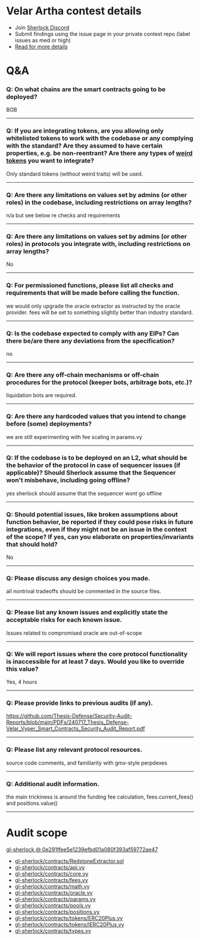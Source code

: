 
# Velar Artha contest details

- Join [Sherlock Discord](https://discord.gg/MABEWyASkp)
- Submit findings using the issue page in your private contest repo (label issues as med or high)
- [Read for more details](https://docs.sherlock.xyz/audits/watsons)

# Q&A

### Q: On what chains are the smart contracts going to be deployed?
BOB
___

### Q: If you are integrating tokens, are you allowing only whitelisted tokens to work with the codebase or any complying with the standard? Are they assumed to have certain properties, e.g. be non-reentrant? Are there any types of [weird tokens](https://github.com/d-xo/weird-erc20) you want to integrate?
Only standard tokens (without weird traits) will be used.
___

### Q: Are there any limitations on values set by admins (or other roles) in the codebase, including restrictions on array lengths?
n/a but see below re checks and requirements
___

### Q: Are there any limitations on values set by admins (or other roles) in protocols you integrate with, including restrictions on array lengths?
No
___

### Q: For permissioned functions, please list all checks and requirements that will be made before calling the function.
we would only upgrade the oracle extractor as instructed by the oracle provider. fees will be set to something slightly better than industry standard.
___

### Q: Is the codebase expected to comply with any EIPs? Can there be/are there any deviations from the specification?
no
___

### Q: Are there any off-chain mechanisms or off-chain procedures for the protocol (keeper bots, arbitrage bots, etc.)?
liquidation bots are required.
___

### Q: Are there any hardcoded values that you intend to change before (some) deployments?
we are still experimenting with fee scaling in params.vy

___

### Q: If the codebase is to be deployed on an L2, what should be the behavior of the protocol in case of sequencer issues (if applicable)? Should Sherlock assume that the Sequencer won't misbehave, including going offline?
yes sherlock should assume that the sequencer wont go offline
___

### Q: Should potential issues, like broken assumptions about function behavior, be reported if they could pose risks in future integrations, even if they might not be an issue in the context of the scope? If yes, can you elaborate on properties/invariants that should hold?
No
___

### Q: Please discuss any design choices you made.
all nontrival tradeoffs should be commented in the source files.
___

### Q: Please list any known issues and explicitly state the acceptable risks for each known issue.
Issues related to compromised oracle are out-of-scope
___

### Q: We will report issues where the core protocol functionality is inaccessible for at least 7 days. Would you like to override this value?
Yes, 4 hours
___

### Q: Please provide links to previous audits (if any).
https://github.com/Thesis-Defense/Security-Audit-Reports/blob/main/PDFs/240717_Thesis_Defense-Velar_Vyper_Smart_Contracts_Security_Audit_Report.pdf
___

### Q: Please list any relevant protocol resources.
source code comments, and familiarity with gmx-style perpdexes
___

### Q: Additional audit information.
the main trickiness is around the funding fee calculation, fees.current_fees() and positions.value()
___



# Audit scope


[gl-sherlock @ 0e291ffee5e1239efbd01a080f393af59772ae47](https://github.com/Velar-co/gl-sherlock/tree/0e291ffee5e1239efbd01a080f393af59772ae47)
- [gl-sherlock/contracts/RedstoneExtractor.sol](gl-sherlock/contracts/RedstoneExtractor.sol)
- [gl-sherlock/contracts/api.vy](gl-sherlock/contracts/api.vy)
- [gl-sherlock/contracts/core.vy](gl-sherlock/contracts/core.vy)
- [gl-sherlock/contracts/fees.vy](gl-sherlock/contracts/fees.vy)
- [gl-sherlock/contracts/math.vy](gl-sherlock/contracts/math.vy)
- [gl-sherlock/contracts/oracle.vy](gl-sherlock/contracts/oracle.vy)
- [gl-sherlock/contracts/params.vy](gl-sherlock/contracts/params.vy)
- [gl-sherlock/contracts/pools.vy](gl-sherlock/contracts/pools.vy)
- [gl-sherlock/contracts/positions.vy](gl-sherlock/contracts/positions.vy)
- [gl-sherlock/contracts/tokens/ERC20Plus.vy](gl-sherlock/contracts/tokens/ERC20Plus.vy)
- [gl-sherlock/contracts/tokens/IERC20Plus.vy](gl-sherlock/contracts/tokens/IERC20Plus.vy)
- [gl-sherlock/contracts/types.vy](gl-sherlock/contracts/types.vy)


